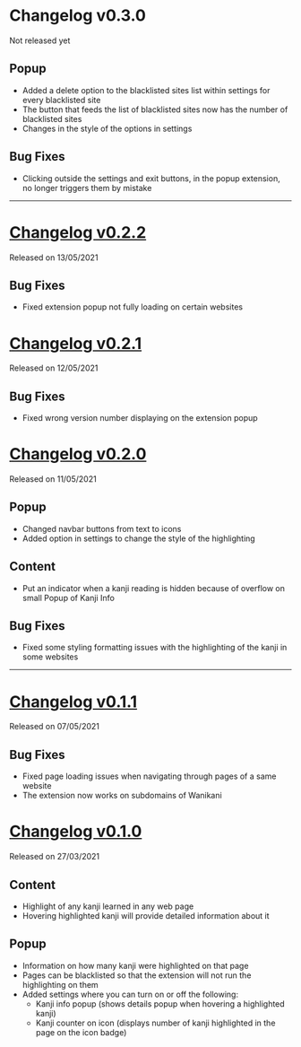 # Changelog v0.3.0
Not released yet
## Popup
- Added a delete option to the blacklisted sites list within settings for every blacklisted site
- The button that feeds the list of blacklisted sites now has the number of blacklisted sites
- Changes in the style of the options in settings

## Bug Fixes
- Clicking outside the settings and exit buttons, in the popup extension, no longer triggers them by mistake

---

# [Changelog v0.2.2](https://github.com/digas99/wanikani-kanji-highlighter/releases/tag/v0.2.2)
Released on 13/05/2021
## Bug Fixes
- Fixed extension popup not fully loading on certain websites

# [Changelog v0.2.1](https://github.com/digas99/wanikani-kanji-highlighter/releases/tag/v0.2.1)
Released on 12/05/2021
## Bug Fixes
- Fixed wrong version number displaying on the extension popup

# [Changelog v0.2.0](https://github.com/digas99/wanikani-kanji-highlighter/releases/tag/v0.2.0)
Released on 11/05/2021
## Popup
- Changed navbar buttons from text to icons
- Added option in settings to change the style of the highlighting

## Content
- Put an indicator when a kanji reading is hidden because of overflow on small Popup of Kanji Info

## Bug Fixes
- Fixed some styling formatting issues with the highlighting of the kanji in some websites

---

# [Changelog v0.1.1](https://github.com/digas99/wanikani-kanji-highlighter/releases/tag/v0.1.1)
Released on 07/05/2021
## Bug Fixes
- Fixed page loading issues when navigating through pages of a same website
- The extension now works on subdomains of Wanikani

# [Changelog v0.1.0](https://github.com/digas99/wanikani-kanji-highlighter/releases/tag/v0.1.0) 
Released on 27/03/2021
## Content
- Highlight of any kanji learned in any web page
- Hovering highlighted kanji will provide detailed information about it

## Popup
- Information on how many kanji were highlighted on that page
- Pages can be blacklisted so that the extension will not run the highlighting on them
- Added settings where you can turn on or off the following:
    - Kanji info popup (shows details popup when hovering a highlighted kanji)
    - Kanji counter on icon (displays number of kanji highlighted in the page on the icon badge)
